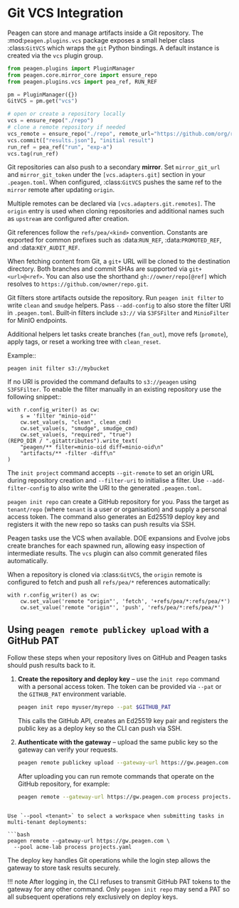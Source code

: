 # Git VCS Integration

Peagen can store and manage artifacts inside a Git repository. The
:mod:`peagen.plugins.vcs` package exposes a small helper class
:class:`GitVCS` which wraps the `git` Python bindings. A default instance
is created via the ``vcs`` plugin group.

```python
from peagen.plugins import PluginManager
from peagen.core.mirror_core import ensure_repo
from peagen.plugins.vcs import pea_ref, RUN_REF

pm = PluginManager({})
GitVCS = pm.get("vcs")

# open or create a repository locally
vcs = ensure_repo("./repo")
# clone a remote repository if needed
vcs_remote = ensure_repo("./repo", remote_url="https://github.com/org/repo.git")
vcs.commit(["results.json"], "initial result")
run_ref = pea_ref("run", "exp-a")
vcs.tag(run_ref)
```

Git repositories can also push to a secondary **mirror**. Set
``mirror_git_url`` and ``mirror_git_token`` under the ``[vcs.adapters.git]`` section in
your ``.peagen.toml``. When configured, :class:`GitVCS` pushes the same ref to
the ``mirror`` remote after updating ``origin``.

Multiple remotes can be declared via ``[vcs.adapters.git.remotes]``. The ``origin`` entry
is used when cloning repositories and additional names such as ``upstream`` are
configured after creation.

Git references follow the ``refs/pea/<kind>`` convention. Constants are
exported for common prefixes such as :data:`RUN_REF`, :data:`PROMOTED_REF`,
and :data:`KEY_AUDIT_REF`.

When fetching content from Git, a ``git+`` URL will be cloned to the
destination directory. Both branches and commit SHAs are supported via
``git+<url>@<ref>``.
You can also use the shorthand ``gh://owner/repo[@ref]`` which resolves to
``https://github.com/owner/repo.git``.

Git filters store artifacts outside the repository. Run ``peagen init filter``
to write ``clean`` and ``smudge`` helpers. Pass ``--add-config`` to also store
the filter URI in ``.peagen.toml``. Built‑in filters include ``s3://`` via
``S3FSFilter`` and ``MinioFilter`` for MinIO endpoints.

Additional helpers let tasks create branches (``fan_out``), move refs
(``promote``), apply tags, or reset a working tree with ``clean_reset``.

Example::

    peagen init filter s3://mybucket

If no URI is provided the command defaults to ``s3://peagen`` using ``S3FSFilter``.
To enable the filter manually in an existing repository use the
following snippet::

    with r.config_writer() as cw:
        s = 'filter "minio-oid"'
        cw.set_value(s, "clean", clean_cmd)
        cw.set_value(s, "smudge", smudge_cmd)
        cw.set_value(s, "required", "true")
    (REPO_DIR / ".gitattributes").write_text(
        "peagen/** filter=minio-oid diff=minio-oid\n"
        "artifacts/** -filter -diff\n"
    )

The ``init project`` command accepts ``--git-remote`` to set an origin
URL during repository creation and ``--filter-uri`` to initialise a
filter. Use ``--add-filter-config`` to also write the URI to the
generated ``.peagen.toml``.

``peagen init repo`` can create a GitHub repository for you. Pass the
target as ``tenant/repo`` (where ``tenant`` is a user or organisation)
and supply a personal access token. The command also generates an
Ed25519 deploy key and registers it with the new repo so tasks can push
results via SSH.

Peagen tasks use the VCS when available. DOE expansions and Evolve jobs
create branches for each spawned run, allowing easy inspection of
intermediate results. The ``vcs`` plugin can also commit generated
files automatically.

When a repository is cloned via :class:`GitVCS`, the ``origin`` remote is
configured to fetch and push all ``refs/pea/*`` references automatically:

```
with r.config_writer() as cw:
    cw.set_value('remote "origin"', 'fetch', '+refs/pea/*:refs/pea/*')
    cw.set_value('remote "origin"', 'push', 'refs/pea/*:refs/pea/*')
```

## Using `peagen remote publickey upload` with a GitHub PAT

Follow these steps when your repository lives on GitHub and Peagen tasks should
push results back to it.

1. **Create the repository and deploy key** – use the ``init repo`` command with
   a personal access token. The token can be provided via ``--pat`` or the
   ``GITHUB_PAT`` environment variable.

   ```bash
   peagen init repo myuser/myrepo --pat $GITHUB_PAT
   ```

   This calls the GitHub API, creates an Ed25519 key pair and registers the
   public key as a deploy key so the CLI can push via SSH.

2. **Authenticate with the gateway** – upload the same public key so the gateway
   can verify your requests.

   ```bash
   peagen remote publickey upload --gateway-url https://gw.peagen.com
   ```

   After uploading you can run remote commands that operate on the GitHub
   repository, for example:

   ```bash
   peagen remote --gateway-url https://gw.peagen.com process projects.yaml
  ```

  Use `--pool <tenant>` to select a workspace when submitting tasks in
  multi-tenant deployments:

  ```bash
  peagen remote --gateway-url https://gw.peagen.com \
    --pool acme-lab process projects.yaml
  ```

   The deploy key handles Git operations while the login step allows the
   gateway to store task results securely.

   !!! note
       After logging in, the CLI refuses to transmit GitHub PAT tokens to the
       gateway for any other command. Only `peagen init repo` may send a PAT so
       all subsequent operations rely exclusively on deploy keys.
